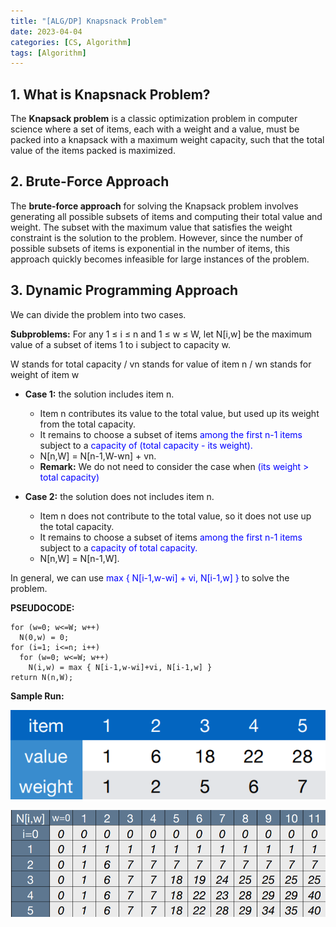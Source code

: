 ```yaml
---
title: "[ALG/DP] Knapsnack Problem"
date: 2023-04-04
categories: [CS, Algorithm]
tags: [Algorithm]
---
```


## 1. What is Knapsnack Problem?

The **Knapsack problem** is a classic optimization problem in computer science where a set of items, each with a weight and a value, must be packed into a knapsack with a maximum weight capacity, such that the total value of the items packed is maximized.

## 2. Brute-Force Approach

The **brute-force approach** for solving the Knapsack problem involves generating all possible subsets of items and computing their total value and weight. The subset with the maximum value that satisfies the weight constraint is the solution to the problem. However, since the number of possible subsets of items is exponential in the number of items, this approach quickly becomes infeasible for large instances of the problem.

## 3. Dynamic Programming Approach

We can divide the problem into two cases.

**Subproblems:** For any 1 ≤ i ≤ n and 1 ≤ w ≤ W, let N[i,w] be the
maximum value of a subset of items 1 to i subject to capacity w.

W stands for total capacity / vn stands for value of item n / wn stands for weight of item w

- **Case 1:** the solution includes item n.

  - Item n contributes its value to the total value, but used up its weight from the total capacity.
  - It remains to choose a subset of items <span style="color: blue">among the first n-1 items </span>subject to a <span style="color: blue"> capacity of (total capacity - its weight).</span>
  - N[n,W] = N[n-1,W-wn] + vn.
  - **Remark:** We do not need to consider the case when <span style="color: blue"> (its weight > total capacity) </span>

- **Case 2:** the solution does not includes item n.
  - Item n does not contribute to the total value, so it does not use up the total capacity.
  - It remains to choose a subset of items <span style="color: blue">among the first n-1 items </span>subject to a <span style="color: blue"> capacity of total capacity.</span>
  - N[n,W] = N[n-1,W].

In general, we can use <span style="color: blue">max { N[i-1,w-wi] + vi, N[i-1,w] }</span> to solve the problem.

**PSEUDOCODE:**

```text
for (w=0; w<=W; w++)
  N(0,w) = 0;
for (i=1; i<=n; i++)
  for (w=0; w<=W; w++)
    N(i,w) = max { N[i-1,w-wi]+vi, N[i-1,w] }
return N(n,W);
```

**Sample Run:**

![d](/assets/img/algorithm/knapsnack_item.png)

![d](/assets/img/algorithm/knapsnack_table.png)
